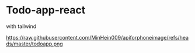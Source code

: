 # Todo-app-react
with tailwind

https://raw.githubusercontent.com/MinHein009/apiforphoneimage/refs/heads/master/todoapp.png
